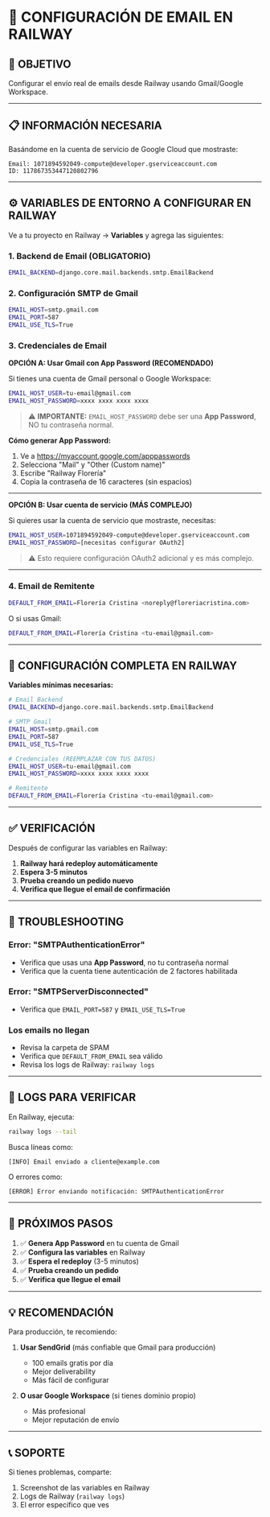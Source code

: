 # 📧 CONFIGURACIÓN DE EMAIL EN RAILWAY

## 🎯 OBJETIVO
Configurar el envío real de emails desde Railway usando Gmail/Google Workspace.

---

## 📋 INFORMACIÓN NECESARIA

Basándome en la cuenta de servicio de Google Cloud que mostraste:

```
Email: 1071894592049-compute@developer.gserviceaccount.com
ID: 117867353447120802796
```

---

## ⚙️ VARIABLES DE ENTORNO A CONFIGURAR EN RAILWAY

Ve a tu proyecto en Railway → **Variables** y agrega las siguientes:

### **1. Backend de Email (OBLIGATORIO)**
```bash
EMAIL_BACKEND=django.core.mail.backends.smtp.EmailBackend
```

### **2. Configuración SMTP de Gmail**
```bash
EMAIL_HOST=smtp.gmail.com
EMAIL_PORT=587
EMAIL_USE_TLS=True
```

### **3. Credenciales de Email**

**OPCIÓN A: Usar Gmail con App Password (RECOMENDADO)**

Si tienes una cuenta de Gmail personal o Google Workspace:

```bash
EMAIL_HOST_USER=tu-email@gmail.com
EMAIL_HOST_PASSWORD=xxxx xxxx xxxx xxxx
```

> ⚠️ **IMPORTANTE:** `EMAIL_HOST_PASSWORD` debe ser una **App Password**, NO tu contraseña normal.

**Cómo generar App Password:**
1. Ve a https://myaccount.google.com/apppasswords
2. Selecciona "Mail" y "Other (Custom name)"
3. Escribe "Railway Florería"
4. Copia la contraseña de 16 caracteres (sin espacios)

---

**OPCIÓN B: Usar cuenta de servicio (MÁS COMPLEJO)**

Si quieres usar la cuenta de servicio que mostraste, necesitas:

```bash
EMAIL_HOST_USER=1071894592049-compute@developer.gserviceaccount.com
EMAIL_HOST_PASSWORD=[necesitas configurar OAuth2]
```

> ⚠️ Esto requiere configuración OAuth2 adicional y es más complejo.

---

### **4. Email de Remitente**
```bash
DEFAULT_FROM_EMAIL=Florería Cristina <noreply@floreriacristina.com>
```

O si usas Gmail:
```bash
DEFAULT_FROM_EMAIL=Florería Cristina <tu-email@gmail.com>
```

---

## 🔧 CONFIGURACIÓN COMPLETA EN RAILWAY

**Variables mínimas necesarias:**

```bash
# Email Backend
EMAIL_BACKEND=django.core.mail.backends.smtp.EmailBackend

# SMTP Gmail
EMAIL_HOST=smtp.gmail.com
EMAIL_PORT=587
EMAIL_USE_TLS=True

# Credenciales (REEMPLAZAR CON TUS DATOS)
EMAIL_HOST_USER=tu-email@gmail.com
EMAIL_HOST_PASSWORD=xxxx xxxx xxxx xxxx

# Remitente
DEFAULT_FROM_EMAIL=Florería Cristina <tu-email@gmail.com>
```

---

## ✅ VERIFICACIÓN

Después de configurar las variables en Railway:

1. **Railway hará redeploy automáticamente**
2. **Espera 3-5 minutos**
3. **Prueba creando un pedido nuevo**
4. **Verifica que llegue el email de confirmación**

---

## 🐛 TROUBLESHOOTING

### **Error: "SMTPAuthenticationError"**
- Verifica que usas una **App Password**, no tu contraseña normal
- Verifica que la cuenta tiene autenticación de 2 factores habilitada

### **Error: "SMTPServerDisconnected"**
- Verifica que `EMAIL_PORT=587` y `EMAIL_USE_TLS=True`

### **Los emails no llegan**
- Revisa la carpeta de SPAM
- Verifica que `DEFAULT_FROM_EMAIL` sea válido
- Revisa los logs de Railway: `railway logs`

---

## 📝 LOGS PARA VERIFICAR

En Railway, ejecuta:
```bash
railway logs --tail
```

Busca líneas como:
```
[INFO] Email enviado a cliente@example.com
```

O errores como:
```
[ERROR] Error enviando notificación: SMTPAuthenticationError
```

---

## 🎯 PRÓXIMOS PASOS

1. ✅ **Genera App Password** en tu cuenta de Gmail
2. ✅ **Configura las variables** en Railway
3. ✅ **Espera el redeploy** (3-5 minutos)
4. ✅ **Prueba creando un pedido**
5. ✅ **Verifica que llegue el email**

---

## 💡 RECOMENDACIÓN

Para producción, te recomiendo:

1. **Usar SendGrid** (más confiable que Gmail para producción)
   - 100 emails gratis por día
   - Mejor deliverability
   - Más fácil de configurar

2. **O usar Google Workspace** (si tienes dominio propio)
   - Más profesional
   - Mejor reputación de envío

---

## 📞 SOPORTE

Si tienes problemas, comparte:
1. Screenshot de las variables en Railway
2. Logs de Railway (`railway logs`)
3. El error específico que ves
